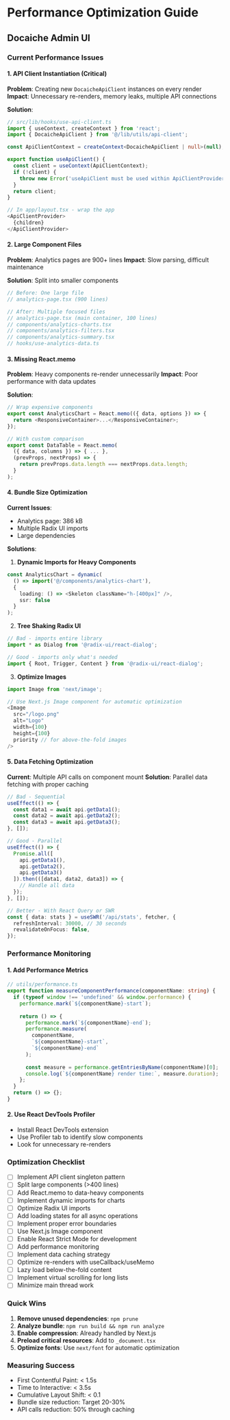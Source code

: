 # Performance Optimization Guide
## Docaiche Admin UI

### Current Performance Issues

#### 1. API Client Instantiation (Critical)
**Problem**: Creating new `DocaicheApiClient` instances on every render
**Impact**: Unnecessary re-renders, memory leaks, multiple API connections

**Solution**:
```typescript
// src/lib/hooks/use-api-client.ts
import { useContext, createContext } from 'react';
import { DocaicheApiClient } from '@/lib/utils/api-client';

const ApiClientContext = createContext<DocaicheApiClient | null>(null);

export function useApiClient() {
  const client = useContext(ApiClientContext);
  if (!client) {
    throw new Error('useApiClient must be used within ApiClientProvider');
  }
  return client;
}

// In app/layout.tsx - wrap the app
<ApiClientProvider>
  {children}
</ApiClientProvider>
```

#### 2. Large Component Files
**Problem**: Analytics pages are 900+ lines
**Impact**: Slow parsing, difficult maintenance

**Solution**: Split into smaller components
```typescript
// Before: One large file
// analytics-page.tsx (900 lines)

// After: Multiple focused files
// analytics-page.tsx (main container, 100 lines)
// components/analytics-charts.tsx
// components/analytics-filters.tsx
// components/analytics-summary.tsx
// hooks/use-analytics-data.ts
```

#### 3. Missing React.memo
**Problem**: Heavy components re-render unnecessarily
**Impact**: Poor performance with data updates

**Solution**:
```typescript
// Wrap expensive components
export const AnalyticsChart = React.memo(({ data, options }) => {
  return <ResponsiveContainer>...</ResponsiveContainer>;
});

// With custom comparison
export const DataTable = React.memo(
  ({ data, columns }) => { ... },
  (prevProps, nextProps) => {
    return prevProps.data.length === nextProps.data.length;
  }
);
```

#### 4. Bundle Size Optimization
**Current Issues**:
- Analytics page: 386 kB
- Multiple Radix UI imports
- Large dependencies

**Solutions**:

1. **Dynamic Imports for Heavy Components**
```typescript
const AnalyticsChart = dynamic(
  () => import('@/components/analytics-chart'),
  { 
    loading: () => <Skeleton className="h-[400px]" />,
    ssr: false 
  }
);
```

2. **Tree Shaking Radix UI**
```typescript
// Bad - imports entire library
import * as Dialog from '@radix-ui/react-dialog';

// Good - imports only what's needed
import { Root, Trigger, Content } from '@radix-ui/react-dialog';
```

3. **Optimize Images**
```typescript
import Image from 'next/image';

// Use Next.js Image component for automatic optimization
<Image
  src="/logo.png"
  alt="Logo"
  width={100}
  height={100}
  priority // for above-the-fold images
/>
```

#### 5. Data Fetching Optimization

**Current**: Multiple API calls on component mount
**Solution**: Parallel data fetching with proper caching

```typescript
// Bad - Sequential
useEffect(() => {
  const data1 = await api.getData1();
  const data2 = await api.getData2();
  const data3 = await api.getData3();
}, []);

// Good - Parallel
useEffect(() => {
  Promise.all([
    api.getData1(),
    api.getData2(),
    api.getData3()
  ]).then(([data1, data2, data3]) => {
    // Handle all data
  });
}, []);

// Better - With React Query or SWR
const { data: stats } = useSWR('/api/stats', fetcher, {
  refreshInterval: 30000, // 30 seconds
  revalidateOnFocus: false,
});
```

### Performance Monitoring

#### 1. Add Performance Metrics
```typescript
// utils/performance.ts
export function measureComponentPerformance(componentName: string) {
  if (typeof window !== 'undefined' && window.performance) {
    performance.mark(`${componentName}-start`);
    
    return () => {
      performance.mark(`${componentName}-end`);
      performance.measure(
        componentName,
        `${componentName}-start`,
        `${componentName}-end`
      );
      
      const measure = performance.getEntriesByName(componentName)[0];
      console.log(`${componentName} render time:`, measure.duration);
    };
  }
  return () => {};
}
```

#### 2. Use React DevTools Profiler
- Install React DevTools extension
- Use Profiler tab to identify slow components
- Look for unnecessary re-renders

### Optimization Checklist

- [ ] Implement API client singleton pattern
- [ ] Split large components (>400 lines)
- [ ] Add React.memo to data-heavy components
- [ ] Implement dynamic imports for charts
- [ ] Optimize Radix UI imports
- [ ] Add loading states for all async operations
- [ ] Implement proper error boundaries
- [ ] Use Next.js Image component
- [ ] Enable React Strict Mode for development
- [ ] Add performance monitoring
- [ ] Implement data caching strategy
- [ ] Optimize re-renders with useCallback/useMemo
- [ ] Lazy load below-the-fold content
- [ ] Implement virtual scrolling for long lists
- [ ] Minimize main thread work

### Quick Wins
1. **Remove unused dependencies**: `npm prune`
2. **Analyze bundle**: `npm run build && npm run analyze`
3. **Enable compression**: Already handled by Next.js
4. **Preload critical resources**: Add to `_document.tsx`
5. **Optimize fonts**: Use `next/font` for automatic optimization

### Measuring Success
- First Contentful Paint: < 1.5s
- Time to Interactive: < 3.5s
- Cumulative Layout Shift: < 0.1
- Bundle size reduction: Target 20-30%
- API calls reduction: 50% through caching